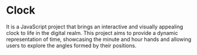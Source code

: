 # Clock
It is a JavaScript project that brings an interactive and visually appealing clock to life in the digital realm. This project aims to provide a dynamic representation of time, showcasing the minute and hour hands and allowing users to explore the angles formed by their positions.
